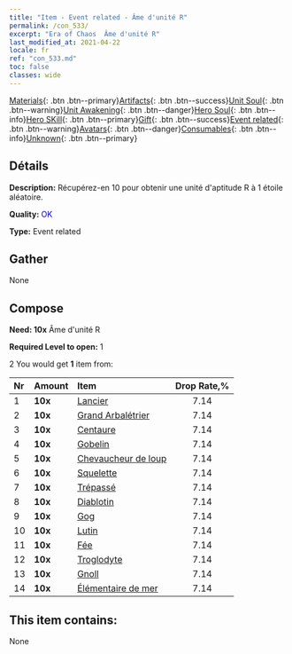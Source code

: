 ```yaml
---
title: "Item - Event related - Âme d'unité R"
permalink: /con_533/
excerpt: "Era of Chaos  Âme d'unité R"
last_modified_at: 2021-04-22
locale: fr
ref: "con_533.md"
toc: false
classes: wide
---
```

 [Materials](/ItemsFR/){: .btn .btn--primary}[Artifacts](/ItemsFR/Artifacts/){: .btn .btn--success}[Unit Soul](/ItemsFR/UnitSoul/){: .btn .btn--warning}[Unit Awakening](/ItemsFR/UnitAwakening/){: .btn .btn--danger}[Hero Soul](/ItemsFR/HeroSoul/){: .btn .btn--info}[Hero SKill](/ItemsFR/HeroSkill/){: .btn .btn--primary}[Gift](/ItemsFR/Gift/){: .btn .btn--success}[Event related](/ItemsFR/Events/){: .btn .btn--warning}[Avatars](/ItemsFR/Avatars/){: .btn .btn--danger}[Consumables](/ItemsFR/Consumables/){: .btn .btn--info}[Unknown](/ItemsFR/Unknown/){: .btn .btn--primary}

## Détails
 **Description:** Récupérez-en 10 pour obtenir une unité d'aptitude R à 1 étoile aléatoire.

 **Quality:** <span style="color: #0000CD">OK</span>

 **Type:** Event related

## Gather

  None

## Compose

 **Need: 10x** Âme d'unité R

 **Required Level to open:** 1

 2 You would get **1** item  from:

  | Nr | Amount |     Item    | Drop Rate,% |
  |:---|:-------|:------------|:---------:|
  | 1 |  **10x** | [Lancier](/fr/Items/unt_190/) | 7.14 | 
  | 2 |  **10x** | [Grand Arbalétrier](/fr/Items/unt_191/) | 7.14 | 
  | 3 |  **10x** | [Centaure](/fr/Items/unt_199/) | 7.14 | 
  | 4 |  **10x** | [Gobelin](/fr/Items/unt_217/) | 7.14 | 
  | 5 |  **10x** | [Chevaucheur de loup](/fr/Items/unt_218/) | 7.14 | 
  | 6 |  **10x** | [Squelette](/fr/Items/unt_208/) | 7.14 | 
  | 7 |  **10x** | [Trépassé](/fr/Items/unt_209/) | 7.14 | 
  | 8 |  **10x** | [Diablotin](/fr/Items/unt_226/) | 7.14 | 
  | 9 |  **10x** | [Gog](/fr/Items/unt_227/) | 7.14 | 
  | 10 |  **10x** | [Lutin](/fr/Items/unt_235/) | 7.14 | 
  | 11 |  **10x** | [Fée](/fr/Items/unt_262/) | 7.14 | 
  | 12 |  **10x** | [Troglodyte](/fr/Items/unt_244/) | 7.14 | 
  | 13 |  **10x** | [Gnoll](/fr/Items/unt_253/) | 7.14 | 
  | 14 |  **10x** | [Élémentaire de mer](/fr/Items/unt_275/) | 7.14 | 


## This item contains:

  None

